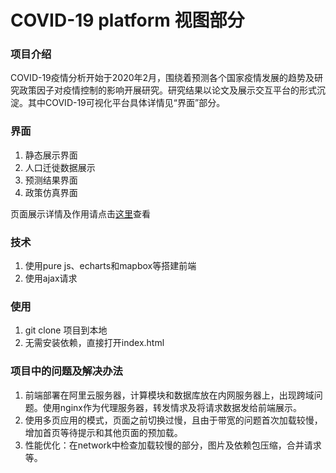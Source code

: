 # COVID-19 platform 视图部分
### 项目介绍
  COVID-19疫情分析开始于2020年2月，围绕着预测各个国家疫情发展的趋势及研究政策因子对疫情控制的影响开展研究。研究结果以论文及展示交互平台的形式沉淀。其中COVID-19可视化平台具体详情见“界面”部分。
### 界面
  1. 静态展示界面
  2. 人口迁徙数据展示
  3. 预测结果界面
  4. 政策仿真界面

  页面展示详情及作用请点击[这里](https://www.yuque.com/docs/share/56010200-9b64-4b3c-9299-bea91da4e475?#《COVID-19》)查看
### 技术
  1. 使用pure js、echarts和mapbox等搭建前端
  2. 使用ajax请求
### 使用
  1. git clone 项目到本地
  2. 无需安装依赖，直接打开index.html
### 项目中的问题及解决办法
  1. 前端部署在阿里云服务器，计算模块和数据库放在内网服务器上，出现跨域问题。使用nginx作为代理服务器，转发情求及将请求数据发给前端展示。
  2. 使用多页应用的模式，页面之前切换过慢，且由于带宽的问题首次加载较慢，增加首页等待提示和其他页面的预加载。
  3. 性能优化：在network中检查加载较慢的部分，图片及依赖包压缩，合并请求等。
  
